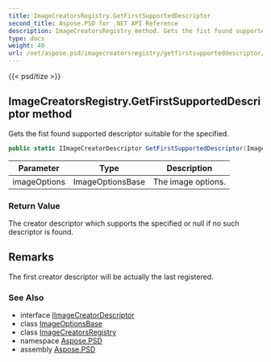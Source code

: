 ```yaml
---
title: ImageCreatorsRegistry.GetFirstSupportedDescriptor
second_title: Aspose.PSD for .NET API Reference
description: ImageCreatorsRegistry method. Gets the fist found supported descriptor suitable for the specified
type: docs
weight: 40
url: /net/aspose.psd/imagecreatorsregistry/getfirstsupporteddescriptor/
---
```

{{< psd/tize >}}
## ImageCreatorsRegistry.GetFirstSupportedDescriptor method

Gets the fist found supported descriptor suitable for the specified.

```csharp
public static IImageCreatorDescriptor GetFirstSupportedDescriptor(ImageOptionsBase imageOptions)
```

| Parameter | Type | Description |
| --- | --- | --- |
| imageOptions | ImageOptionsBase | The image options. |

### Return Value

The creator descriptor which supports the specified or null if no such descriptor is found.

## Remarks

The first creator descriptor will be actually the last registered.

### See Also

* interface [IImageCreatorDescriptor](../../iimagecreatordescriptor/)
* class [ImageOptionsBase](../../imageoptionsbase/)
* class [ImageCreatorsRegistry](../)
* namespace [Aspose.PSD](../../imagecreatorsregistry/)
* assembly [Aspose.PSD](../../../)


